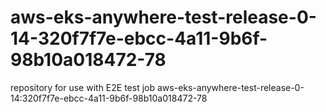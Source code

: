 # aws-eks-anywhere-test-release-0-14-320f7f7e-ebcc-4a11-9b6f-98b10a018472-78
repository for use with E2E test job aws-eks-anywhere-test-release-0-14:320f7f7e-ebcc-4a11-9b6f-98b10a018472-78
